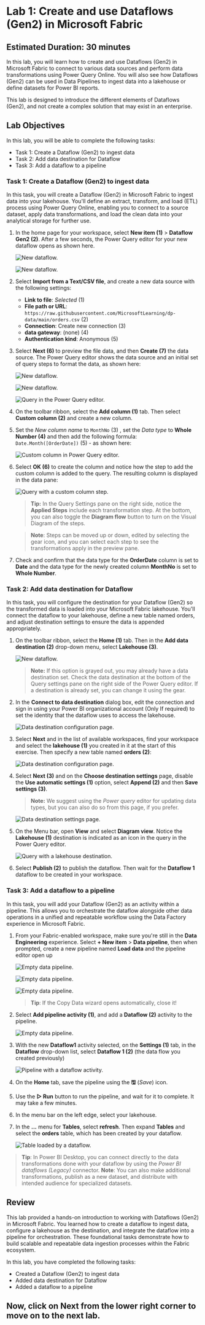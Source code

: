# Lab 1: Create and use Dataflows (Gen2) in Microsoft Fabric

## Estimated Duration: 30 minutes

In this lab, you will learn how to create and use Dataflows (Gen2) in Microsoft Fabric to connect to various data sources and perform data transformations using Power Query Online. You will also see how Dataflows (Gen2) can be used in Data Pipelines to ingest data into a lakehouse or define datasets for Power BI reports. 

This lab is designed to introduce the different elements of Dataflows (Gen2), and not create a complex solution that may exist in an enterprise.

## Lab Objectives

In this lab, you will be able to complete the following tasks:

- Task 1: Create a Dataflow (Gen2) to ingest data
- Task 2: Add data destination for Dataflow
- Task 3: Add a dataflow to a pipeline

### Task 1: Create a Dataflow (Gen2) to ingest data

In this task, you will create a Dataflow (Gen2) in Microsoft Fabric to ingest data into your lakehouse. You'll define an extract, transform, and load (ETL) process using Power Query Online, enabling you to connect to a source dataset, apply data transformations, and load the clean data into your analytical storage for further use.

1. In the home page for your workspace, select **New item (1)** > **Dataflow Gen2 (2)**. After a few seconds, the Power Query editor for your new dataflow opens as shown here.

   ![New dataflow.](./Images/md44.png)

   ![New dataflow.](./Images/md45.png)

2. Select **Import from a Text/CSV file**, and create a new data source with the following settings:

    - **Link to file**: *Selected* (1)
    - **File path or URL**: `https://raw.githubusercontent.com/MicrosoftLearning/dp-data/main/orders.csv` (2)
    - **Connection**: Create new connection (3)
    - **data gateway**: (none) (4)
    - **Authentication kind**: Anonymous (5)

3. Select **Next (6)** to preview the file data, and then **Create (7)** the data source. The Power Query editor shows the data source and an initial set of query steps to format the data, as shown here:

   ![New dataflow.](./Images/md46.png)

   ![New dataflow.](./Images/md47.png)

   ![Query in the Power Query editor.](./Images/power-query.png)

4. On the toolbar ribbon, select the **Add column (1)** tab. Then select **Custom column (2)** and create a new column.

5. Set the *New column name* to  `MonthNo` (3) , set the *Data type* to **Whole Number (4)** and then add the following formula: `Date.Month([OrderDate])` (5) - as shown here:

   ![Custom column in Power Query editor.](./Images/md48.png)

6. Select **OK (6)** to create the column and notice how the step to add the custom column is added to the query. The resulting column is displayed in the data pane:

   ![Query with a custom column step.](./Images/md49.png)

   >**Tip:** In the Query Settings pane on the right side, notice the **Applied Steps** include each transformation step. At the bottom, you can also toggle the **Diagram flow** button to turn on the Visual Diagram of the steps.

   >**Note**: Steps can be moved up or down, edited by selecting the gear icon, and you can select each step to see the transformations apply in the preview pane.

7. Check and confirm that the data type for the **OrderDate** column is set to **Date** and the data type for the  newly created column **MonthNo** is set to **Whole Number**.

### Task 2: Add data destination for Dataflow

In this task, you will configure the destination for your Dataflow (Gen2) so the transformed data is loaded into your Microsoft Fabric lakehouse. You'll connect the dataflow to your lakehouse, define a new table named orders, and adjust destination settings to ensure the data is appended appropriately.

1. On the toolbar ribbon, select the **Home (1)** tab. Then in the **Add data destination (2)** drop-down menu, select **Lakehouse (3)**.

   ![New dataflow.](./Images/md50.png)

   >**Note:** If this option is grayed out, you may already have a data destination set. Check the data destination at the bottom of the Query settings pane on the right side of the Power Query editor. If a destination is already set, you can change it using the gear.

2. In the **Connect to data destination** dialog box, edit the connection and sign in using your Power BI organizational account (Only If required) to set the identity that the dataflow uses to access the lakehouse.

   ![Data destination configuration page.](./Images/md51.png)

3. Select **Next** and in the list of available workspaces, find your workspace and select the **lakehouse (1)** you created in it at the start of this exercise. Then specify a new table named **orders (2)**:

   ![Data destination configuration page.](./Images/md52.png)

4. Select **Next (3)** and on the **Choose destination settings** page, disable the **Use automatic settings (1)** option, select **Append (2)** and then **Save settings (3)**.

   >**Note:** We suggest using the *Power query* editor for updating data types, but you can also do so from this page, if you prefer.

    ![Data destination settings page.](./Images/md53.png)

5. On the Menu bar, open **View** and select **Diagram view**. Notice the **Lakehouse (1)** destination is indicated as an icon in the query in the Power Query editor.

   ![Query with a lakehouse destination.](./Images/md54.png)

6. Select **Publish (2)** to publish the dataflow. Then wait for the **Dataflow 1** dataflow to be created in your workspace.

### Task 3: Add a dataflow to a pipeline

In this task, you will add your Dataflow (Gen2) as an activity within a pipeline. This allows you to orchestrate the dataflow alongside other data operations in a unified and repeatable workflow using the Data Factory experience in Microsoft Fabric.

1. From your Fabric-enabled workspace, make sure you're still in the **Data Engineering** experience. Select **+ New item** > **Data pipeline**, then when prompted, create a new pipeline named **Load data** and the pipeline editor open up

   ![Empty data pipeline.](./Images/md55.png)

   ![Empty data pipeline.](./Images/md56.png)

   ![Empty data pipeline.](./Images/md57.png)

   > **Tip**: If the Copy Data wizard opens automatically, close it!

2. Select **Add pipeline activity (1)**, and add a **Dataflow (2)** activity to the pipeline.

   ![Empty data pipeline.](./Images/md58.png)

3. With the new **Dataflow1** activity selected, on the **Settings (1)** tab, in the **Dataflow** drop-down list, select **Dataflow 1 (2)** (the data flow you created previously)

   ![Pipeline with a dataflow activity.](./Images/md59.png)

4. On the **Home** tab, save the pipeline using the **&#128427;** (*Save*) icon.

5. Use the **&#9655; Run** button to run the pipeline, and wait for it to complete. It may take a few minutes.

6. In the menu bar on the left edge, select your lakehouse.

7. In the **...** menu for **Tables**, select **refresh**. Then expand **Tables** and select the **orders** table, which has been created by your dataflow.

   ![Table loaded by a dataflow.](./Images/md60.png)

> **Tip**: In Power BI Desktop, you can connect directly to the data transformations done with your dataflow by using the *Power BI dataflows (Legacy)* connector.
> **Note**: You can also make additional transformations, publish as a new dataset, and distribute with intended audience for specialized datasets.

## Review
This lab provided a hands-on introduction to working with Dataflows (Gen2) in Microsoft Fabric. You learned how to create a dataflow to ingest data, configure a lakehouse as the destination, and integrate the dataflow into a pipeline for orchestration. These foundational tasks demonstrate how to build scalable and repeatable data ingestion processes within the Fabric ecosystem.

In this lab, you have completed the following tasks:
- Created a Dataflow (Gen2) to ingest data
- Added data destination for Dataflow
- Added a dataflow to a pipeline 

## Now, click on Next from the lower right corner to move on to the next lab.



